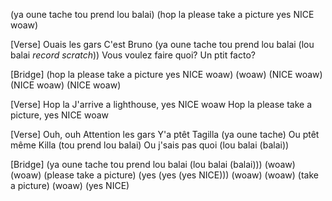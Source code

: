 (ya oune tache tou prend lou balai)
(hop la please take a picture yes NICE woaw)

[Verse]
Ouais les gars
C'est Bruno
(ya oune tache tou prend lou balai (lou balai *record scratch*))
Vous voulez faire quoi?
Un ptit facto?

[Bridge]
(hop la please take a picture yes NICE woaw)
(woaw)
(NICE woaw)
(NICE woaw)
(NICE woaw)

[Verse]
Hop la J'arrive a lighthouse, yes NICE woaw
Hop la please take a picture, yes NICE woaw

[Verse]
Ouh, ouh
Attention les gars
Y'a ptêt Tagilla
(ya oune tache)
Ou ptêt même Killa
(tou prend lou balai)
Ou j'sais pas quoi
(lou balai (balai))

[Bridge]
(ya oune tache tou prend lou balai (lou balai (balai)))
(woaw)
(woaw)
(please take a picture)
(yes (yes (yes NICE)))
(woaw)
(woaw)
(take a picture)
(woaw)
(yes NICE)
